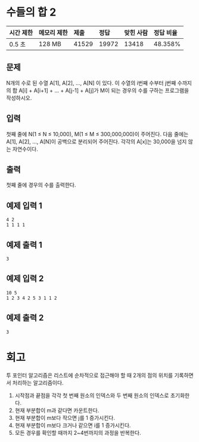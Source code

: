 # 수들의 합 2 

| 시간 제한 | 메모리 제한 | 제출  | 정답  | 맞힌 사람 | 정답 비율 |
| :-------- | :---------- | :---- | :---- | :-------- | :-------- |
| 0.5 초    | 128 MB      | 41529 | 19972 | 13418     | 48.358%   |

## 문제

N개의 수로 된 수열 A[1], A[2], …, A[N] 이 있다. 이 수열의 i번째 수부터 j번째 수까지의 합 A[i] + A[i+1] + … + A[j-1] + A[j]가 M이 되는 경우의 수를 구하는 프로그램을 작성하시오.

## 입력

첫째 줄에 N(1 ≤ N ≤ 10,000), M(1 ≤ M ≤ 300,000,000)이 주어진다. 다음 줄에는 A[1], A[2], …, A[N]이 공백으로 분리되어 주어진다. 각각의 A[x]는 30,000을 넘지 않는 자연수이다.

## 출력

첫째 줄에 경우의 수를 출력한다.

## 예제 입력 1 

```
4 2
1 1 1 1
```

## 예제 출력 1 

```
3
```

## 예제 입력 2 

```
10 5
1 2 3 4 2 5 3 1 1 2
```

## 예제 출력 2 

```
3
```

# 회고

투 포인터 알고리즘은 리스트에 순차적으로 접근해야 할 때 2개의 점의 위치를 기록하면서 처리하는 알고리즘이다.

1. 시작점과 끝점을 각각 첫 번째 원소의 인덱스와 두 번째 원소의 인덱스로 초기화한다.
2. 현재 부분합이 m과 같다면 카운트한다.
3. 현재 부분합이 m보다 작으면 j를 1 증가시킨다.
4. 현재 부분합이 m보다 크거나 같으면 i를 1 증가시킨다.
5. 모든 경우를 확인할 때까지 2~4번까지의 과정을 반복한다.